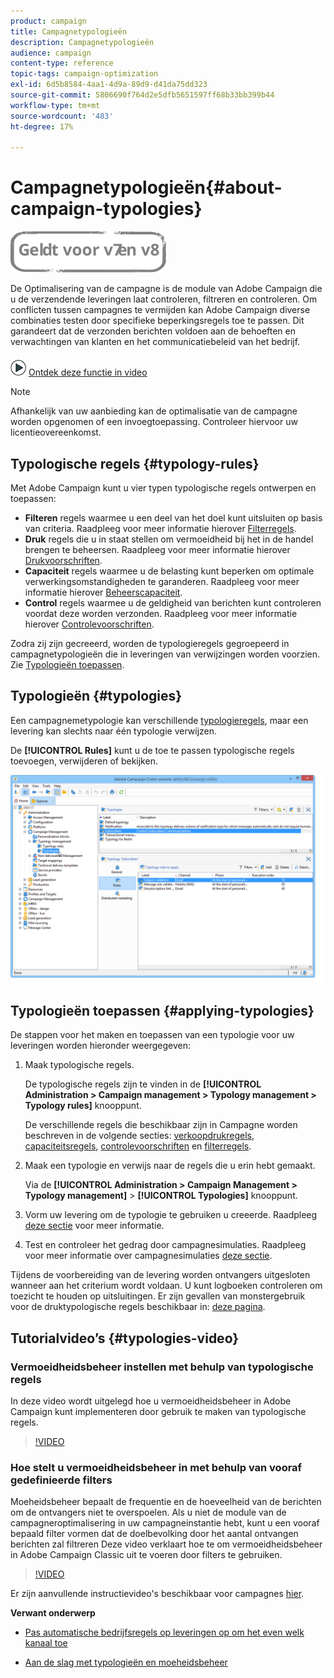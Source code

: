 ```yaml
---
product: campaign
title: Campagnetypologieën
description: Campagnetypologieën
audience: campaign
content-type: reference
topic-tags: campaign-optimization
exl-id: 6d5b8584-4aa1-4d9a-89d9-d41da75dd323
source-git-commit: 5806690f764d2e5dfb5651597ff68b33bb399b44
workflow-type: tm+mt
source-wordcount: '483'
ht-degree: 17%

---
```


# Campagnetypologieën{#about-campaign-typologies}

![](../../assets/common.svg)

De Optimalisering van de campagne is de module van Adobe Campaign die u de verzendende leveringen laat controleren, filtreren en controleren. Om conflicten tussen campagnes te vermijden kan Adobe Campaign diverse combinaties testen door specifieke beperkingsregels toe te passen. Dit garandeert dat de verzonden berichten voldoen aan de behoeften en verwachtingen van klanten en het communicatiebeleid van het bedrijf.

![](assets/do-not-localize/how-to-video.png) [Ontdek deze functie in video](#typologies-video)

>[!NOTE]
>
>Afhankelijk van uw aanbieding kan de optimalisatie van de campagne worden opgenomen of een invoegtoepassing. Controleer hiervoor uw licentieovereenkomst.

## Typologische regels {#typology-rules}

Met Adobe Campaign kunt u vier typen typologische regels ontwerpen en toepassen:

* **Filteren** regels waarmee u een deel van het doel kunt uitsluiten op basis van criteria. Raadpleeg voor meer informatie hierover [Filterregels](filtering-rules.md).
* **Druk** regels die u in staat stellen om vermoeidheid bij het in de handel brengen te beheersen. Raadpleeg voor meer informatie hierover [Drukvoorschriften](pressure-rules.md).
* **Capaciteit** regels waarmee u de belasting kunt beperken om optimale verwerkingsomstandigheden te garanderen. Raadpleeg voor meer informatie hierover [Beheerscapaciteit](consistency-rules.md#controlling-capacity).
* **Control** regels waarmee u de geldigheid van berichten kunt controleren voordat deze worden verzonden. Raadpleeg voor meer informatie hierover [Controlevoorschriften](control-rules.md).

Zodra zij zijn gecreeerd, worden de typologieregels gegroepeerd in campagnetypologieën die in leveringen van verwijzingen worden voorzien. Zie [Typologieën toepassen](#applying-typologies).

## Typologieën {#typologies}

Een campagnemetypologie kan verschillende [typologieregels](#typology-rules), maar een levering kan slechts naar één typologie verwijzen.

De **[!UICONTROL Rules]** kunt u de toe te passen typologische regels toevoegen, verwijderen of bekijken.

![](assets/campaign_opt_rules_tab.png)

## Typologieën toepassen {#applying-typologies}

De stappen voor het maken en toepassen van een typologie voor uw leveringen worden hieronder weergegeven:

1. Maak typologische regels.

   De typologische regels zijn te vinden in de **[!UICONTROL Administration > Campaign management > Typology management > Typology rules]** knooppunt.

   De verschillende regels die beschikbaar zijn in Campagne worden beschreven in de volgende secties: [verkoopdrukregels](pressure-rules.md), [capaciteitsregels](consistency-rules.md#controlling-capacity), [controlevoorschriften](control-rules.md) en [filterregels](filtering-rules.md).

1. Maak een typologie en verwijs naar de regels die u erin hebt gemaakt.

   Via de **[!UICONTROL Administration > Campaign Management > Typology management]** > **[!UICONTROL Typologies]** knooppunt.

1. Vorm uw levering om de typologie te gebruiken u creeerde. Raadpleeg [deze sectie](applying-rules.md#applying-a-typology-to-a-delivery) voor meer informatie.
1. Test en controleer het gedrag door campagnesimulaties. Raadpleeg voor meer informatie over campagnesimulaties [deze sectie](campaign-simulations.md).

Tijdens de voorbereiding van de levering worden ontvangers uitgesloten wanneer aan het criterium wordt voldaan. U kunt logboeken controleren om toezicht te houden op uitsluitingen. Er zijn gevallen van monstergebruik voor de druktypologische regels beschikbaar in: [deze pagina](pressure-rules.md#use-cases-on-pressure-rules).

## Tutorialvideo’s {#typologies-video}

### Vermoeidheidsbeheer instellen met behulp van typologische regels

In deze video wordt uitgelegd hoe u vermoeidheidsbeheer in Adobe Campaign kunt implementeren door gebruik te maken van typologische regels.

>[!VIDEO](https://video.tv.adobe.com/v/25090?quality=12)

### Hoe stelt u vermoeidheidsbeheer in met behulp van vooraf gedefinieerde filters

Moeheidsbeheer bepaalt de frequentie en de hoeveelheid van de berichten om de ontvangers niet te overspoelen. Als u niet de module van de campagneroptimalisering in uw campagneinstantie hebt, kunt u een vooraf bepaald filter vormen dat de doelbevolking door het aantal ontvangen berichten zal filtreren Deze video verklaart hoe te om vermoeidheidsbeheer in Adobe Campaign Classic uit te voeren door filters te gebruiken.

>[!VIDEO](https://video.tv.adobe.com/v/25091?quality=12)

Er zijn aanvullende instructievideo&#39;s beschikbaar voor campagnes [hier](https://experienceleague.adobe.com/docs/campaign-classic-learn/tutorials/overview.html?lang=nl).

**Verwant onderwerp**

* [Pas automatische bedrijfsregels op leveringen op om het even welk kanaal toe](https://helpx.adobe.com/campaign/kb/simplifying-campaign-management-acc.html#Applyautomaticbusinessrulestodeliveriesonanychannel)

* [Aan de slag met typologieën en moeheidsbeheer](pressure-rules.md)

